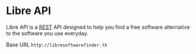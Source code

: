 # Libre API

Libre API is a [REST](https://en.wikipedia.org/wiki/Representational_State_Transfer) API designed to help you find a free software alternative to the software you use everyday.

Base URL `http://libresoftwarefinder.tk`
